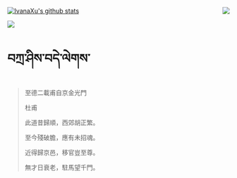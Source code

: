 [![IvanaXu's github stats](https://github-readme-stats.vercel.app/api?username=IvanaXu&show_icons=true&theme=vue-dark)](https://github.com/anuraghazra/github-readme-stats)
<img align="right" src="https://github-readme-stats.vercel.app/api/top-langs/?username=IvanaXu&langs_count=3&theme=graywhite" />

[![](https://github-readme-stats.vercel.app/api/wakatime?username=IvanaXu&layout=compact&langs_count=6&hide_title=True&theme=vue-dark)](https://github.com/IvanaXu)
# བཀྲ་ཤིས་བདེ་ལེགས་
> 至德二載甫自京金光門
> 
> 杜甫
> 
> 此道昔歸順，西郊胡正繁。
> 
> 至今殘破膽，應有未招魂。
> 
> 近得歸京邑，移官豈至尊。
> 
> 無才日衰老，駐馬望千門。
>